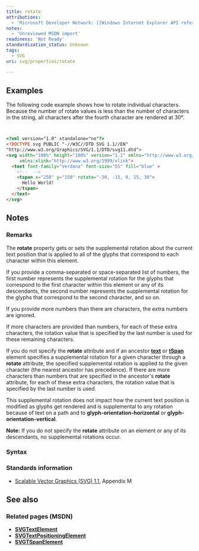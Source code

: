 ```yaml
---
title: rotate
attributions:
  - 'Microsoft Developer Network: [[Windows Internet Explorer API reference](http://msdn.microsoft.com/en-us/library/ie/hh828809%28v=vs.85%29.aspx) Article]'
notes:
  - 'Unreviewed MSDN import'
readiness: 'Not Ready'
standardization_status: Unknown
tags:
  - SVG
uri: svg/properties/rotate

---
```

## Examples

The following code example shows how to rotate individual characters. Because the number of rotate values is less than the number of characters in the string, all characters after the fourth character are rendered at 30°.

``` html


<?xml version="1.0" standalone="no"?>
<!DOCTYPE svg PUBLIC "-//W3C//DTD SVG 1.1//EN"
"http://www.w3.org/Graphics/SVG/1.1/DTD/svg11.dtd">
<svg width="100%" height="100%" version="1.1" xmlns="http://www.w3.org/2000/svg"
     xmlns:xlink="http://www.w3.org/1999/xlink">
  <text font-family="Verdana" font-size="55" fill="blue" >
    <!--  -->
    <tspan x="250" y="150" rotate="-30, -15, 0, 15, 30">
      Hello World!
    </tspan>
  </text>
</svg>
```

</pre>

## Notes

### Remarks

The **rotate** property gets or sets the supplemental rotation about the current text position that is applied to all of the glyphs that correspond to each character within this element.

If you provide a comma-separated or space-separated list of numbers, the first number represents the supplemental rotation for the glyphs that correspond to the first character within this element or any of its descendants, the second number represents the supplemental rotation for the glyphs that correspond to the second character, and so on.

If you provide more numbers than there are characters, the extra numbers are ignored.

If more characters are provided than numbers, for each of these extra characters, the rotation value that is specified by the last number is used for these remaining characters.

If you do not specify the **rotate** attribute and if an ancestor [**text**](/svg/elements/text) or [**tSpan**](/svg/elements/tspan) element specifies a supplemental rotation for a given character through a **rotate** attribute, the specified supplemental rotation is applied to the given character (the nearest ancestor has precedence). If there are more characters than numbers that are specified in the ancestor's **rotate** attribute, for each of these extra characters, the rotation value that is specified by the last number is used.

This supplemental rotation does not impact how the current text position is modified as glyphs get rendered and is supplemental to any rotation because of text on a path and to **glyph-orientation-horizontal** or **glyph-orientation-vertical**.

**Note:** If you do not specify the **rotate** attribute on an element or any of its descendants, no supplemental rotations occur.

### Syntax

### Standards information

-   [Scalable Vector Graphics (SVG) 1.1](http://go.microsoft.com/fwlink/p/?linkid=190918), Appendix M

## See also

### Related pages (MSDN)

-   [**SVGTextElement**](/svg/elements/text)
-   [**SVGTextPositioningElement**](/svg/elements/textPositioning)
-   [**SVGTSpanElement**](/svg/elements/tspan)
